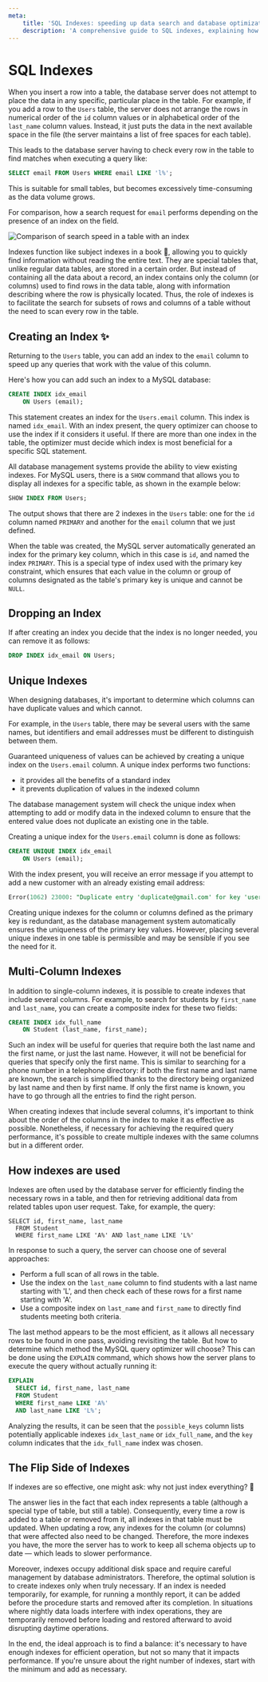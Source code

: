 ```yaml
---
meta:
    title: 'SQL Indexes: speeding up data search and database optimization'
    description: 'A comprehensive guide to SQL indexes, explaining how they simplify and speed up data search in database tables, avoiding the need for a full table scan. Learn how to create, manage, and optimize indexes to improve the performance of your queries in MySQL.'
---
```


# SQL Indexes

When you insert a row into a table, the database server does not attempt to place the data
in any specific, particular place in the table. For example, if
you add a row to the `Users` table, the server does not arrange the rows in
numerical order of the `id` column values or in alphabetical order of the `last_name` column values.
Instead, it just puts the data in the next available space in the file (the server maintains a list of free spaces for each table).

This leads to the database server having to check every row in the table to find matches when executing a query like:

```sql
SELECT email FROM Users WHERE email LIKE 'l%';
```

This is suitable for small tables, but becomes excessively time-consuming as the data volume grows.

For comparison, how a search request for `email` performs depending on the presence of an index on the field.

![Comparison of search speed in a table with an index](https://sql-academy.org/static/guidePage/indexies/statistic_en.png "Comparison of search speed in a table with an index")

Indexes function like subject indexes in a book 📖, allowing you to quickly find information
without reading the entire text. They are special
tables that, unlike regular data tables, are stored in a certain order.
But instead of containing all the data about a
record, an index contains only the column (or columns) used to
find rows in the data table, along with information describing where
the row is physically located. Thus, the role of indexes is
to facilitate the search for subsets of rows and columns of a table without
the need to scan every row in the table.

## Creating an Index ✨

Returning to the `Users` table, you can add
an index to the `email` column to speed up any queries that work
with the value of this column.

Here's how you can add such an index to a MySQL database:

```sql
CREATE INDEX idx_email
    ON Users (email);
```

This statement creates an index for the `Users.email` column. This index is named `idx_email`.
With an index present, the query optimizer can choose to use the index if
it considers it useful. If there are more than one index in the table, the optimizer must decide which index is most beneficial
for a specific SQL statement.

All database management systems provide the ability to view existing indexes.
For MySQL users, there is a `SHOW` command that allows you to display all indexes
for a specific table, as shown in the example below:

```sql
SHOW INDEX FROM Users;
```

The output shows that there are 2 indexes in the `Users` table: one for the `id` column named `PRIMARY`
and another for the `email` column that we just defined.

When the table was created, the MySQL server automatically generated
an index for the primary key column, which in this case is
`id`, and named the index `PRIMARY`.
This is a special type of index used with the primary key constraint, which ensures
that each value in the column or group of columns designated as the table's primary key
is unique and cannot be `NULL`.

## Dropping an Index

If after creating an index you decide that the index is no longer needed, you can
remove it as follows:

```sql
DROP INDEX idx_email ON Users;
```

## Unique Indexes

When designing databases, it's important to determine which columns can have duplicate values
and which cannot.

For example, in the `Users` table, there may be several users with the same names,
but identifiers and email addresses must be different to
distinguish between them.

Guaranteed uniqueness of values can be achieved by creating a unique index on the `Users.email` column.
A unique index performs two functions:

- it provides all the benefits of a standard index
- it prevents duplication of values in the indexed column

The database management system will check the unique index when attempting to add or
modify data in the indexed column to ensure that the entered value does not duplicate
an existing one in the table.

Creating a unique index for the `Users.email` column is done as follows:

```sql
CREATE UNIQUE INDEX idx_email
    ON Users (email);
```

With the index present, you will receive an error message if you attempt to add a new customer with an already existing email address:

```sql
Error(1062) 23000: "Duplicate entry 'duplicate@gmail.com' for key 'users.idx_email'"
```

Creating unique indexes for the column or columns defined as the primary key is redundant,
as the database management system automatically ensures the uniqueness of the primary key values.
However, placing several unique indexes in one table is permissible and may be sensible
if you see the need for it.

## Multi-Column Indexes

In addition to single-column indexes, it is possible to create indexes
that include several columns.
For example, to search for students by `first_name` and `last_name`, you can create a composite index
for these two fields:

```sql
CREATE INDEX idx_full_name
    ON Student (last_name, first_name);
```

Such an index will be useful for queries that require both the last name and the first name, or just the last name.
However, it will not be beneficial for queries that specify only the first name.
This is similar to searching for a phone number in a telephone directory: if both the first name and last name are known,
the search is simplified thanks to the directory being organized by last name and then by first name.
If only the first name is known, you have to go through all the entries to find the right person.

When creating indexes that include several columns, it's important to think about the order of the columns in the index
to make it as effective as possible.
Nonetheless, if necessary for achieving the required query performance, it's possible to create multiple indexes with the same columns but in a different order.

## How indexes are used

Indexes are often used by the database server for efficiently finding the necessary rows in a table,
and then for retrieving additional data from related tables upon user request.
Take, for example, the query:

```sql-executable-Schedule
SELECT id, first_name, last_name
  FROM Student
  WHERE first_name LIKE 'A%' AND last_name LIKE 'L%'
```

In response to such a query, the server can choose one of several approaches:

- Perform a full scan of all rows in the table.
- Use the index on the `last_name` column to find students with a last name starting with 'L', and then check each of these rows for a first name starting with 'A'.
- Use a composite index on `last_name` and `first_name` to directly find students meeting both criteria.

The last method appears to be the most efficient, as it allows all necessary rows to be found
in one pass, avoiding revisiting the table.
But how to determine which method the MySQL query optimizer will choose?
This can be done using the `EXPLAIN` command, which shows how the server plans
to execute the query without actually running it:

```sql
EXPLAIN
  SELECT id, first_name, last_name
  FROM Student
  WHERE first_name LIKE 'A%'
  AND last_name LIKE 'L%';
```

Analyzing the results, it can be seen that the `possible_keys` column lists potentially
applicable indexes `idx_last_name` or `idx_full_name`, and the `key` column indicates
that the `idx_full_name` index was chosen.

## The Flip Side of Indexes

If indexes are so effective, one might ask: why not just index everything? 🧐

The answer lies in the fact that each index represents a table (although a special type
of table, but still a table). Consequently, every time a row
is added to a table or removed from it, all indexes in that table must be updated. When updating a row, any indexes for the column
(or columns) that were affected also need to be changed.
Therefore, the more indexes you have, the more the server has to work to keep all schema objects up to date — which
leads to slower performance.

Moreover, indexes occupy additional disk space and require careful management
by database administrators. Therefore, the optimal solution is to create indexes
only when truly necessary. If an index is needed temporarily, for example, for
running a monthly report, it can be added before the procedure starts and removed after its
completion. In situations where nightly data loads interfere with index operations, they are
temporarily removed before loading and restored afterward to avoid disrupting daytime operations.

In the end, the ideal approach is to find a balance: it's necessary to have enough indexes
for efficient operation, but not so many that it impacts performance.
If you're unsure about the right number of indexes, start with the minimum and add
as necessary.
